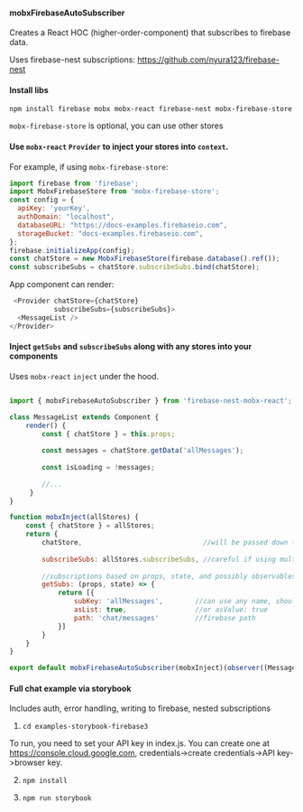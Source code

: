 #### mobxFirebaseAutoSubscriber

Creates a React HOC (higher-order-component) that subscribes to firebase data.

Uses firebase-nest subscriptions: https://github.com/nyura123/firebase-nest

#### Install libs

 `npm install firebase mobx mobx-react firebase-nest mobx-firebase-store`

 `mobx-firebase-store` is optional, you can use other stores


#### Use `mobx-react` `Provider` to inject your stores into `context`.

For example, if using `mobx-firebase-store`:

```js
import firebase from 'firebase';
import MobxFirebaseStore from 'mobx-firebase-store';
const config = {
  apiKey: 'yourKey',
  authDomain: "localhost",
  databaseURL: "https://docs-examples.firebaseio.com",
  storageBucket: "docs-examples.firebaseio.com",
};
firebase.initializeApp(config);
const chatStore = new MobxFirebaseStore(firebase.database().ref());
const subscribeSubs = chatStore.subscribeSubs.bind(chatStore);
```

App component can render:

```js
 <Provider chatStore={chatStore}
           subscribeSubs={subscribeSubs}>
  <MessageList />
</Provider>
```

#### Inject `getSubs` and `subscribeSubs` along with any stores into your components

Uses `mobx-react` `inject` under the hood.

```js

import { mobxFirebaseAutoSubscriber } from 'firebase-nest-mobx-react';

class MessageList extends Component {
    render() {
        const { chatStore } = this.props;
        
        const messages = chatStore.getData('allMessages');
        
        const isLoading = !messages;
        
        //...
     }   
}

function mobxInject(allStores) {
    const { chatStore } = allStores;
    return {
        chatStore,                              //will be passed down to wrapped MessageList
        
        subscribeSubs: allStores.subscribeSubs, //careful if using multiple stores
    
        //subscriptions based on props, state, and possibly observables
        getSubs: (props, state) => {           
            return [{
                subKey: 'allMessages',        //can use any name, should match getData call (see above)
                asList: true,                 //or asValue: true
                path: 'chat/messages'         //firebase path
            }]
        }
    }
}

export default mobxFirebaseAutoSubscriber(mobxInject)(observer((MessageList)));
```

#### Full chat example via storybook

Includes auth, error handling, writing to firebase, nested subscriptions

1. `cd examples-storybook-firebase3`

  To run, you need to set your API key in index.js.
  You can create one at https://console.cloud.google.com, credentials->create credentials->API key->browser key.

2. `npm install`

3. `npm run storybook`

